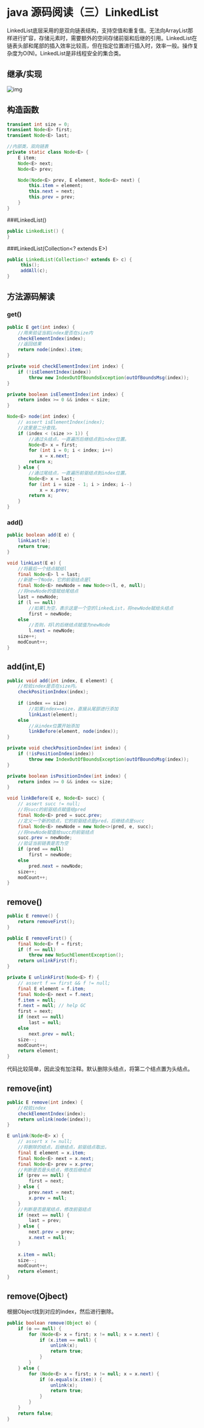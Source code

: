 # java 源码阅读（三）LinkedList

LinkedList底层采用的是双向链表结构，支持空值和重复值。无法向ArrayList那样进行扩容，存储元素时，需要额外的空间存储前驱和后继的引用。LinkedList在链表头部和尾部的插入效率比较高，但在指定位置进行插入时，效率一般。操作复杂度为O(N)。LinkedList是非线程安全的集合类。

## 继承/实现



![img](C:\Users\Admin\AppData\Local\Temp\1569478560(1).jpg)

## 构造函数

```java
transient int size = 0;
transient Node<E> first;
transient Node<E> last;
```

```java
//内部类，双向链表
private static class Node<E> {
    E item;
    Node<E> next;
    Node<E> prev;

    Node(Node<E> prev, E element, Node<E> next) {
        this.item = element;
        this.next = next;
        this.prev = prev;
    }
}
```

###LinkedList()

```java
public LinkedList() {
}
```
###LinkedList(Collection<? extends E>)
```java
public LinkedList(Collection<? extends E> c) {
     this();
     addAll(c);
}
```
## 方法源码解读

### get()

```java
public E get(int index) {
  	//用来验证当前index是否在size内
    checkElementIndex(index);
  	//返回结果
    return node(index).item;
}
```



```java
private void checkElementIndex(int index) {
    if (!isElementIndex(index))
        throw new IndexOutOfBoundsException(outOfBoundsMsg(index));
}
```

```java
private boolean isElementIndex(int index) {
    return index >= 0 && index < size;
}
```

```java
Node<E> node(int index) {
    // assert isElementIndex(index);
	//这里是二分查找。
    if (index < (size >> 1)) {
      	//通过头结点，一直遍历后继结点到index位置。
        Node<E> x = first;
        for (int i = 0; i < index; i++)
            x = x.next;
        return x;
    } else {
      	//通过尾结点，一直遍历前驱结点到index位置。
        Node<E> x = last;
        for (int i = size - 1; i > index; i--)
            x = x.prev;
        return x;
    }
}
```

### add()

```java
public boolean add(E e) {
    linkLast(e);
    return true;
}
```

```java
void linkLast(E e) {
  	//将最后一个结点赋给l
    final Node<E> l = last;
  	//新建一个Node，它的前驱结点是l
    final Node<E> newNode = new Node<>(l, e, null);
  	//将newNode的值赋给尾结点
    last = newNode;
    if (l == null)
      	//如果l为空，表示这是一个空的linkedList，将newNode赋给头结点
        first = newNode;
    else
      	//否则，将l的后继结点赋值为newNode
        l.next = newNode;
    size++;
    modCount++;
}
```

## add(int,E)

```java
public void add(int index, E element) {
  	//检验index是否在size内。
    checkPositionIndex(index);
		
    if (index == size)
      	//如果index==size，直接从尾部进行添加
        linkLast(element);
    else
      	//从index位置开始添加
        linkBefore(element, node(index));
}
```

```java
private void checkPositionIndex(int index) {
    if (!isPositionIndex(index))
        throw new IndexOutOfBoundsException(outOfBoundsMsg(index));
}
```

```java
private boolean isPositionIndex(int index) {
    return index >= 0 && index <= size;
}
```

```java
void linkBefore(E e, Node<E> succ) {
    // assert succ != null;
  	//将succ的前驱结点赋值给pred
    final Node<E> pred = succ.prev;
  	//定义一个新的结点，它的前驱结点是pred，后继结点是succ
    final Node<E> newNode = new Node<>(pred, e, succ);
  	//将newNode赋值给succ的前驱结点
    succ.prev = newNode;
  	//验证当前链表是否为空
    if (pred == null)
        first = newNode;
    else
        pred.next = newNode;
    size++;
    modCount++;
}
```

## remove()

```java
public E remove() {
    return removeFirst();
}
```

```java
public E removeFirst() {
    final Node<E> f = first;
    if (f == null)
        throw new NoSuchElementException();
    return unlinkFirst(f);
}
```

```java
private E unlinkFirst(Node<E> f) {
    // assert f == first && f != null;
    final E element = f.item;
    final Node<E> next = f.next;
    f.item = null;
    f.next = null; // help GC
    first = next;
    if (next == null)
        last = null;
    else
        next.prev = null;
    size--;
    modCount++;
    return element;
}
```

代码比较简单，因此没有加注释。默认删除头结点，将第二个结点置为头结点。

## remove(int)

```java
public E remove(int index) {
  	//校验index
    checkElementIndex(index);
    return unlink(node(index));
}
```

```java
E unlink(Node<E> x) {
    // assert x != null;
  	//将删除的结点，后继结点，前驱结点取出，
    final E element = x.item;
    final Node<E> next = x.next;
    final Node<E> prev = x.prev;
	//判断是否是头结点，修改后继结点
    if (prev == null) {
        first = next;
    } else {
        prev.next = next;
        x.prev = null;
    }
	//判断是否是尾结点，修改前驱结点
    if (next == null) {
        last = prev;
    } else {
        next.prev = prev;
        x.next = null;
    }
	
    x.item = null;
    size--;
    modCount++;
    return element;
}
```

## remove(Ojbect)

根据Object找到对应的index，然后进行删除。

```java
public boolean remove(Object o) {
    if (o == null) {
        for (Node<E> x = first; x != null; x = x.next) {
            if (x.item == null) {
                unlink(x);
                return true;
            }
        }
    } else {
        for (Node<E> x = first; x != null; x = x.next) {
            if (o.equals(x.item)) {
                unlink(x);
                return true;
            }
        }
    }
    return false;
}
```